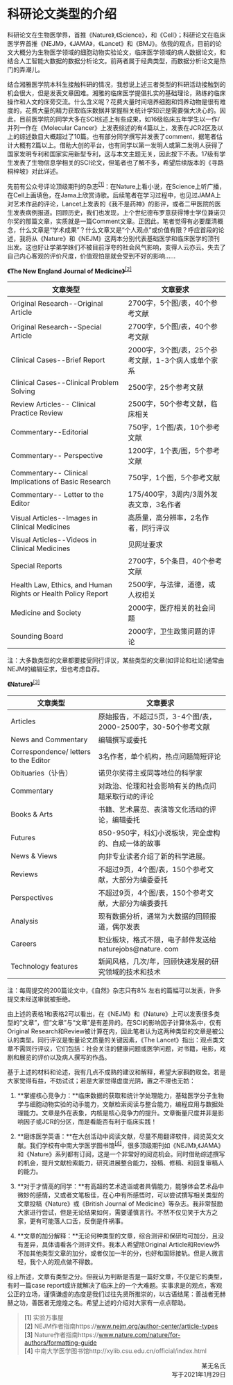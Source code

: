 # 科研论文类型的介绍

科研论文在生物医学界，首推《Nature》,《Science》，和《Cell》；科研论文在临床医学界首推《NEJM》，《JAMA》，《Lancet》和《BMJ》。依我的观点，目前的论文大概分为生物医学领域的细胞动物实验论文，临床医学领域的病人数据论文，和结合人工智能大数据的数据分析论文。前两者属于经典类型，而数据分析论文是热门的弄潮儿。

结合湘雅医学院本科生接触科研的情况，我想说上述三者类型的科研活动接触到的机会很大，但是发表文章困难。湘雅的临床医学提倡扎实的基础理论，熟练的临床操作和人文的床旁交流。什么含义呢？花费大量时间培养细胞和饲养动物是很有难度的，花费大量的精力获取临床数据并掌握相关统计学知识是需要强大决心的。因此，目前医学院的同学大多在SCI综述上有些成果，如16级临床五年学生以一作/并列一作在《Molecular Cancer》上发表综述的有4篇以上，发表在JCR2区及以上的综述数目大概超过了10篇。也有部分同学撰写并发表了comment，据笔者估计大概有2篇以上。借助大创的平台，也有同学以第一发明人或第二发明人获得了国家发明专利和国家实用新型专利，这与本文主题无关，因此按下不表。17级有学生发表了生物信息学相关的SCI论文，但笔者也了解不多，希望后续版本的《寻路桐梓坡》对此详述。

先前有公众号评论顶级期刊的杂志<sup>[\[1\]](#脚注1)</sup>：在Nature上看小说，在Science上听广播，在Cell上画填色，在Jama上欣赏诗歌。后续笔者在学习过程中，也见过JAMA上对艺术作品的评论，Lancet上发表的《我不是药神》的影评，或者二甲医院的医生发表病例报道。回顾历史，我们也发现，上个世纪德布罗意获得博士学位兼诺贝尔奖的那篇文章，实质就是一篇Comment文章。正因此，笔者觉得有必要厘清概念，什么文章是“学术成果”？什么文章又是“个人观点”或价值有限？呼应首段的论述，我将从《Nature》和《NEJM》这两本分别代表基础医学和临床医学的顶刊出发。这也好让学弟学妹们不被目前浮夸的社会风气影响，变得人云亦云。失去了自己内心客观的评价尺度，价值观怕是就会受到不好的影响……

**《The New England Journal of Medicine》**<sup>[\[2\]](#脚注2)</sup>

|文章类型|文章要求|
|----|----|
|Original Research--Original Article|2700字，5个图/表，40个参考文献|
|Original Research--Special Article|2700字，5个图/表，40个参考文献|
|Clinical Cases--Brief Report|2000字，3个图/表，25个参考文献，1-3个病人或单个家系|
|Clinical Cases--Clinical Problem Solving|2500字，25个参考文献|
|Review Articles-- Clinical Practice Review|2500字，50个参考文献，临床相关|
|Commentary--Editorial|750字，1个图/表，10个参考文献|
|Commentary-- Perspective|1200字，1个表/图，5个参考文献|
|Commentary-- Clinical Implications of Basic Research|750字，1个图，5个参考文献|
|Commentary-- Letter to the Editor|175/400字，3周内/3周外发表文章，3名作者|
|Visual Articles--Images in Clinical Medicines|高质量，高分辨率，2名作者，同行评议|
|Visual Articles--Videos in Clinical Medicines|见网址要求|
|Special Reports|2700字，5个条目，40个参考文献|
|Health Law, Ethics, and Human Rights or Health Policy Report|2500字，与法律，道德，或人权相关|
|Medicine and Society|2000字，医疗相关的社会问题|
|Sounding Board|2000字，卫生政策问题的评论|

注：大多数类型的文章都要接受同行评议，某些类型的文章(如评论和社论)通常由 NEJM的编辑征求，但也考虑自荐。

**《Nature》**<sup>[\[3\]](#脚注3)</sup>

|文章类型|文章要求|
|----|----|
|Articles|原始报告，不超过5页，3-4个图/表，2000-2500字，30-50个参考文献|
|News and Commentary|编辑撰写或委托|
|Correspondence/ letters to the Editor|3名作者，单个机构，热点问题简短评论|
|Obituaries（讣告）|诺贝尔奖得主或同等地位的科学家|
|Commentary|对政治、伦理和社会影响有关的热点问题采取行动的评论|
|Books & Arts|书籍、艺术展览、表演等文化活动的评论，编辑委托|
|Futures|850-950字，科幻小说板块，完全虚构的、自成一体的故事|
|News & Views|向非专业读者介绍了新的科学进展。|
|Reviews|不超过9页，4个图/表，150个参考文献，大部分为编委委托|
|Perspectives|不超过9页，4个图/表，150个参考文献，大部分为编委委托|
|Analysis|现有数据分析，通常为大数据的回顾报道，偶尔发表|
|Careers|职业板块，格式不限，电子邮件发送给 naturejobs@nature. com|
|Technology features|新闻风格，几次/年，回顾快速发展的研究领域的技术和技术|

注：每周提交的200篇论文中，《自然》杂志只有8% 左右的篇幅可以发表，许多提交未经送审就被拒绝。

由上述的表格1和表格2可以看出，在《NEJM》和《Nature》上可以发表很多类型的“文章”，但“文章”与“文章”是有差异的。在SCI的影响因子计算体系中，仅有Original Research和Review被计算在内，因此笔者认为这两种类型的文章是被公认的类型。同行评议是衡量论文质量的关键因素，《The Lancet》指出：观点类文章不需同行评议，它们包括：社会关注的健康问题或医学问题，对书籍，电影，戏剧和展览的评价以及病人撰写的作品。

基于上述的材料和论述，我有几点不成熟的建议和解释，希望大家斟酌取舍。若是大家觉得有益，不妨试试；若是大家觉得虚度光阴，置之不理也无妨：

1. **掌握核心竞争力：**临床数据的获取和统计学处理能力，基础医学分子生物学与细胞动物实验的动手能力，文献检索阅读与整合能力，编程应用与数据处理能力。文章是外在表象，内核是核心竞争力的提升。文章衡量尺度并非是影响因子或JCR的分区，而是看能否有利于临床实践！

2. **磨炼医学英语：**在大创活动中阅读文献，尽量不用翻译软件，阅览英文文献。我们学校有中南大学医学图书馆<sup>[\[4\]](#脚注4)</sup>，很多顶级期刊如《NEJM》,《JAMA》和《Nature》系列都有订阅，这是一个非常好的阅览机会。同时借助综述撰写的机会，提升文献检索能力，研究进展整合能力，投稿、修稿、和回复审稿人的能力。

3. **对于才情高的同学：**有高超的艺术造诣或者共情能力，能够体会艺术品中微妙的感情，又或者文笔极佳，在心中有所感悟时，可以尝试撰写相关类型的文章投稿《Nature》或《British Journal of Medicine》等杂志。我非常鼓励大家进行尝试，但是无论结果如何，需要谨慎言行。不然不仅见笑于大方之家，更有可能落人口舌，反倒是件祸事。

4. **文章的加分解释：**无论何种类型的文章，综合测评和保研均可加分，且没有差异，具体请看各个测评文件。我本人希望除Original Article和Review外不加其他类型文章的加分，或者仅加一半的分，也好和国际接轨。但是人微言轻，我个人的观点做不得数。

综上所述，文章有类型之分。但我认为判断是否是一篇好文章，不仅是它的类型，有时一篇case report或许就解决了临床上的一个大难题。实事求是的观点，客观公正的立场，谨慎谦虚的态度是我们过往先贤所推崇的，以古语结尾：善战者无赫赫之功，善医者无煌煌之名。希望上述的介绍对大家有一点点帮助。

> <a name="脚注1">\[1\] </a>实验万事屋    
> <a name="脚注2">\[2\] </a>NEJM作者指南https://www.nejm.org/author-center/article-types    
> <a name="脚注3">\[3\] </a>Nature作者指南https://www.nature.com/nature/for-authors/formatting-guide    
> <a name="脚注4">\[4\] </a>中南大学医学图书馆http://xylib.csu.edu.cn/official/index.html

<p align="right">某无名氏<br/>写于2021年1月29日</p>